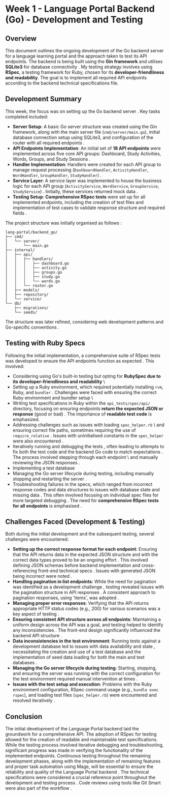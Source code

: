 # Week 1 - Language Portal Backend (Go) - Development and Testing

## Overview

This document outlines the ongoing development of the Go backend server for a language learning portal and the approach taken to test its API endpoints. The backend is being built using the **Gin framework** and utilises **SQLite3** for database connectivity \. My testing strategy involves using **RSpec**, a testing framework for Ruby, chosen for its **developer-friendliness and readability**. The goal is to implement all required API endpoints according to the backend technical specifications file.

## Development Summary

This week, the focus was on setting up the Go backend server \. Key tasks completed included:

*   **Server Setup**: A basic Go server structure was created using the Gin framework, along with the main server file (`cmd/server/main.go`), initial database connection setup using SQLite3, and configuration of the router with all required endpoints \.
*   **API Endpoints Implementation**: An initial set of **18 API endpoints** were implemented across five core API groups: Dashboard, Study Activities, Words, Groups, and Study Sessions \. 
*   **Handler Implementation**: Handlers were created for each API group to manage request processing (`DashboardHandler`, `ActivityHandler`, `WordHandler`, `GroupHandler`, `StudyHandler`) \.
*   **Service Layer**: A service layer was implemented to house the business logic for each API group (`ActivityService`, `WordService`, `GroupService`, `StudyService`) \. Initially, these services returned mock data \.
*   **Testing Setup**: **Comprehensive RSpec tests** were set up for all implemented endpoints, including the creation of test files and implementation of test cases to validate response structure and required fields \.

The project structure was initially organised as follows \:

```
lang-portal/backend_go/
├── cmd/
│   └── server/
│       └── main.go
├── internal/
│   ├── api/
│   │   ├── handlers/
│   │   │   ├── dashboard.go
│   │   │   ├── activity.go
│   │   │   ├── groups.go
│   │   │   ├── study.go
│   │   │   └── words.go
│   │   └── router.go
│   ├── models/
│   ├── repository/
│   └── service/
└── db/
    ├── migrations/
    └── seeds/
```

The structure was later refined, considering web development patterns and Go-specific conventions \.

## Testing with Ruby Specs

Following the initial implementation, a comprehensive suite of RSpec tests was developed to ensure the API endpoints function as expected \. This involved:

*   Considering using Go's built-in testing but opting for **RubySpec due to its developer-friendliness and readability** \
*   Setting up a Ruby environment, which required potentially installing `rvm`, Ruby, and `bundler` \. Challenges were faced with ensuring the correct Ruby environment and bundler setup \
*   Writing test specifications in Ruby within the `api_tests/spec/api/` directory, focusing on ensuring endpoints **return the expected JSON or response** (good or bad) \. The importance of **readable test code** is emphasized.
*   Addressing challenges such as issues with loading `spec_helper.rb` \ and ensuring correct file paths, sometimes requiring the use of `require_relative` \. Issues with uninitialised constants in the `spec_helper` were also encountered \.
*   Iteratively running and debugging the tests \, often leading to attempts to fix both the test code and the backend Go code to match expectations \. The process involved stepping through each endpoint \ and manually reviewing the JSON responses \.
*   Implementing a test database 
*   Managing the Go server lifecycle during testing, including manually stopping and restarting the server \. 
*   Troubleshooting failures in the specs, which ranged from incorrect response codes and data structures to issues with database state and missing data \. This often involved focusing on individual spec files for more targeted debugging \. The need for **comprehensive RSpec tests for all endpoints** is emphasised \.

## Challenges Faced (Development & Testing)

Both during the initial development and the subsequent testing, several challenges were encountered:

*   **Setting up the correct response format for each endpoint**: Ensuring that the API returns data in the expected JSON structure and with the correct data types proved to be an ongoing effort \. This involved defining JSON schemas before backend implementation and cross-referencing front-end technical specs \. Issues with generated JSON being incorrect were noted \.
*   **Handling pagination in list endpoints**: While the need for pagination was identified as a development challenge \, testing revealed issues with the pagination structure in API responses \. A consistent approach to pagination responses, using 'items', was adopted \.
*   **Managing proper error responses**: Verifying that the API returns appropriate HTTP status codes (e.g., 200) for various scenarios was a key aspect of testing \.
*   **Ensuring consistent API structure across all endpoints**: Maintaining a uniform design across the API was a goal, and testing helped to identify any inconsistencies \. The front-end design significantly influenced the backend API structure \.
*   **Data inconsistencies in the test environment**: Running tests against a development database led to issues with data availability and state \, necessitating the creation and use of a test database and the implementation of seed data loading for both the main and test databases \.
*   **Managing the Go server lifecycle during testing**: Starting, stopping, and ensuring the server was running with the correct configuration for the test environment required manual intervention at times \. 
*   **Issues with the test setup and execution**: Problems with the Ruby environment configuration, RSpec command usage (e.g., `bundle exec rspec`), and loading test files (`spec_helper.rb`) were encountered and resolved iteratively \.

## Conclusion

The initial development of the Language Portal backend laid the groundwork for a comprehensive API. The adoption of RSpec for testing allowed for the creation of readable and maintainable test specifications. While the testing process involved iterative debugging and troubleshooting, significant progress was made in verifying the functionality of the implemented endpoints. Continuous testing throughout the remaining development phases, along with the implementation of remaining features and proper task automation using Mage, will be essential to ensure the reliability and quality of the Language Portal backend \. The technical specifications were considered a crucial reference point throughout the development and testing process \. Code reviews using tools like Git Smart were also part of the workflow \.



